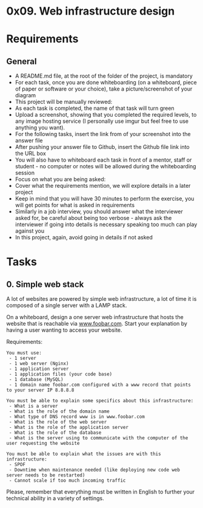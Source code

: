 # 0x09. Web infrastructure design

# Requirements
## General
- A README.md file, at the root of the folder of the project, is mandatory
- For each task, once you are done whiteboarding (on a whiteboard, piece of paper or software or your choice), take a picture/screenshot of your diagram
- This project will be manually reviewed:
- As each task is completed, the name of that task will turn green
- Upload a screenshot, showing that you completed the required levels, to any image hosting service (I personally use imgur but feel free to use anything you want).
- For the following tasks, insert the link from of your screenshot into the answer file
- After pushing your answer file to Github, insert the Github file link into the URL box
- You will also have to whiteboard each task in front of a mentor, staff or student - no computer or notes will be allowed during the whiteboarding session
- Focus on what you are being asked:
- Cover what the requirements mention, we will explore details in a later project
- Keep in mind that you will have 30 minutes to perform the exercise, you will get points for what is asked in requirements
- Similarly in a job interview, you should answer what the interviewer asked for, be careful about being too verbose - always ask the interviewer if going into details is necessary  speaking too much can play against you
- In this project, again, avoid going in details if not asked

# Tasks

## 0. Simple web stack
A lot of websites are powered by simple web infrastructure, a lot of time it is composed of a single server with a LAMP stack.

On a whiteboard, design a one server web infrastructure that hosts the website that is reachable via www.foobar.com. Start your explanation by having a user wanting to access your website.

Requirements:

	You must use:
	 - 1 server
	 - 1 web server (Nginx)
	 - 1 application server
	 - 1 application files (your code base)
	 - 1 database (MySQL)
	 - 1 domain name foobar.com configured with a www record that points to your server IP 8.8.8.8

	You must be able to explain some specifics about this infrastructure:
	 - What is a server
	 - What is the role of the domain name
	 - What type of DNS record www is in www.foobar.com
	 - What is the role of the web server
	 - What is the role of the application server
	 - What is the role of the database
	 - What is the server using to communicate with the computer of the user requesting the website

	You must be able to explain what the issues are with this infrastructure:
	 - SPOF
	 - Downtime when maintenance needed (like deploying new code web server needs to be restarted)
	 - Cannot scale if too much incoming traffic

Please, remember that everything must be written in English to further your technical ability in a variety of settings.

